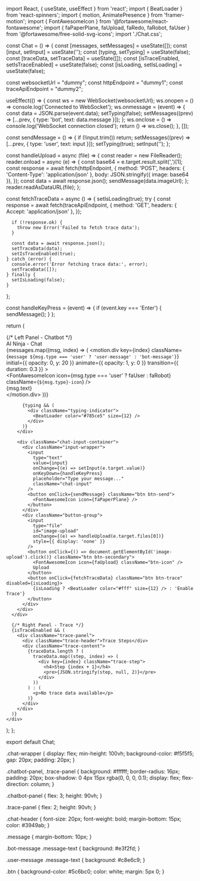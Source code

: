 import React, { useState, useEffect } from 'react';
import { BeatLoader } from 'react-spinners';
import { motion, AnimatePresence } from 'framer-motion';
import { FontAwesomeIcon } from '@fortawesome/react-fontawesome';
import { faPaperPlane, faUpload, faRedo, faRobot, faUser } from '@fortawesome/free-solid-svg-icons';
import './Chat.css';

const Chat = () => {
  const [messages, setMessages] = useState([]);
  const [input, setInput] = useState('');
  const [typing, setTyping] = useState(false);
  const [traceData, setTraceData] = useState([]);
  const [isTraceEnabled, setIsTraceEnabled] = useState(false);
  const [isLoading, setIsLoading] = useState(false);

  const websocketUrl = "dummy";
  const httpEndpoint = "dummy1";
  const traceApiEndpoint = "dummy2";

  useEffect(() => {
    const ws = new WebSocket(websocketUrl);
    ws.onopen = () => console.log('Connected to WebSocket');
    ws.onmessage = (event) => {
      const data = JSON.parse(event.data);
      setTyping(false);
      setMessages((prev) => [...prev, { type: 'bot', text: data.message }]);
    };
    ws.onclose = () => console.log('WebSocket connection closed');
    return () => ws.close();
  }, []);

  const sendMessage = () => {
    if (!input.trim()) return;
    setMessages((prev) => [...prev, { type: 'user', text: input }]);
    setTyping(true);
    setInput('');
  };

  const handleUpload = async (file) => {
    const reader = new FileReader();
    reader.onload = async (e) => {
      const base64 = e.target.result.split(',')[1];
      const response = await fetch(httpEndpoint, {
        method: 'POST',
        headers: { 'Content-Type': 'application/json' },
        body: JSON.stringify({ image: base64 }),
      });
      const data = await response.json();
      sendMessage(data.imageUrl);
    };
    reader.readAsDataURL(file);
  };

  const fetchTraceData = async () => {
    setIsLoading(true);
    try {
      const response = await fetch(traceApiEndpoint, {
        method: 'GET',
        headers: { Accept: 'application/json' },
      });

      if (!response.ok) {
        throw new Error('Failed to fetch trace data');
      }

      const data = await response.json();
      setTraceData(data);
      setIsTraceEnabled(true);
    } catch (error) {
      console.error('Error fetching trace data:', error);
      setTraceData([]);
    } finally {
      setIsLoading(false);
    }
  };

  const handleKeyPress = (event) => {
    if (event.key === 'Enter') {
      sendMessage();
    }
  };

  return (
    <div className="chat-wrapper">
      {/* Left Panel - Chatbot */}
      <div className="chatbot-panel">
        <div className="chat-header">
          <FontAwesomeIcon icon={faRobot} className="header-icon" />
          AI Ninja - Chat
        </div>
        <div className="chat-messages">
          <AnimatePresence>
            {messages.map((msg, index) => (
              <motion.div
                key={index}
                className={`message ${msg.type === 'user' ? 'user-message' : 'bot-message'}`}
                initial={{ opacity: 0, y: 20 }}
                animate={{ opacity: 1, y: 0 }}
                transition={{ duration: 0.3 }}
              >
                <div className="message-icon">
                  <FontAwesomeIcon icon={msg.type === 'user' ? faUser : faRobot} className={`${msg.type}-icon`} />
                </div>
                <div className="message-text">{msg.text}</div>
              </motion.div>
            ))}
          </AnimatePresence>

          {typing && (
            <div className="typing-indicator">
              <BeatLoader color="#785ce5" size={12} />
            </div>
          )}
        </div>

        <div className="chat-input-container">
          <div className="input-wrapper">
            <input
              type="text"
              value={input}
              onChange={(e) => setInput(e.target.value)}
              onKeyDown={handleKeyPress}
              placeholder="Type your message..."
              className="chat-input"
            />
            <button onClick={sendMessage} className="btn btn-send">
              <FontAwesomeIcon icon={faPaperPlane} />
            </button>
          </div>
          <div className="button-group">
            <input
              type="file"
              id="image-upload"
              onChange={(e) => handleUpload(e.target.files[0])}
              style={{ display: 'none' }}
            />
            <button onClick={() => document.getElementById('image-upload').click()} className="btn btn-secondary">
              <FontAwesomeIcon icon={faUpload} className="btn-icon" />
              Upload
            </button>
            <button onClick={fetchTraceData} className="btn btn-trace" disabled={isLoading}>
              {isLoading ? <BeatLoader color="#fff" size={12} /> : 'Enable Trace'}
            </button>
          </div>
        </div>
      </div>

      {/* Right Panel - Trace */}
      {isTraceEnabled && (
        <div className="trace-panel">
          <div className="trace-header">Trace Steps</div>
          <div className="trace-content">
            {traceData.length ? (
              traceData.map((step, index) => (
                <div key={index} className="trace-step">
                  <h4>Step {index + 1}</h4>
                  <pre>{JSON.stringify(step, null, 2)}</pre>
                </div>
              ))
            ) : (
              <p>No trace data available</p>
            )}
          </div>
        </div>
      )}
    </div>
  );
};

export default Chat;


.chat-wrapper {
  display: flex;
  min-height: 100vh;
  background-color: #f5f5f5;
  gap: 20px;
  padding: 20px;
}

.chatbot-panel,
.trace-panel {
  background: #ffffff;
  border-radius: 16px;
  padding: 20px;
  box-shadow: 0 4px 15px rgba(0, 0, 0, 0.1);
  display: flex;
  flex-direction: column;
}

.chatbot-panel {
  flex: 3;
  height: 90vh;
}

.trace-panel {
  flex: 2;
  height: 90vh;
}

.chat-header {
  font-size: 20px;
  font-weight: bold;
  margin-bottom: 15px;
  color: #3949ab;
}

.message {
  margin-bottom: 10px;
}

.bot-message .message-text {
  background: #e3f2fd;
}

.user-message .message-text {
  background: #c8e6c9;
}

.btn {
  background-color: #5c6bc0;
  color: white;
  margin: 5px 0;
}
